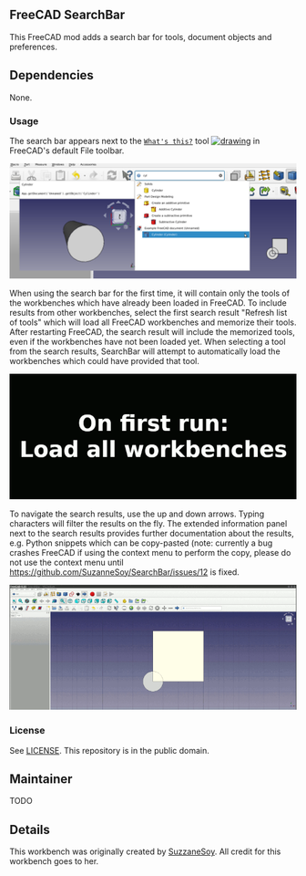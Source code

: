 ## FreeCAD SearchBar

This FreeCAD mod adds a search bar for tools, document objects and preferences.

## Dependencies

None.

### Usage

The search bar appears next to the [`What's this?`](https://wiki.freecad.org/Std_WhatsThis) tool <a href="https://wiki.freecad.org/Std_WhatsThis"><img src="https://user-images.githubusercontent.com/4140247/156215976-5dfadb0c-cac4-44b2-8ad4-b67462a5f7fa.png" alt="drawing" width="20px" height="20px"/></a> in FreeCAD's default File toolbar.

![Screenshot of the search bar, with results in its drop-down menu and extra info about the result in a separate pane](./docs/screenshot.png)

When using the search bar for the first time, it will contain only the tools of the workbenches which have already been loaded in FreeCAD.
To include results from other workbenches, select the first search result "Refresh list of tools" which will load all FreeCAD workbenches
and memorize their tools. After restarting FreeCAD, the search result will include the memorized tools, even if the workbenches have not
been loaded yet. When selecting a tool from the search results, SearchBar will attempt to automatically load the workbenches which could
have provided that tool.

![Animation showing how to initially load all workbenches using the first entry in the search bar](./docs/animAopt.gif)

To navigate the search results, use the up and down arrows. Typing characters will filter the results on the fly. The extended information
panel next to the search results provides further documentation about the results, e.g. Python snippets which can be copy-pasted (note:
currently a bug crashes FreeCAD if using the context menu to perform the copy, please do not use the context menu until
https://github.com/SuzanneSoy/SearchBar/issues/12 is fixed.

![Animation showing how to navigate the search results with the up and down keys and select code examples from the results](./docs/animB2op.gif)

### License 

See [LICENSE](./LICENSE).
This repository is in the public domain.

## Maintainer

TODO

## Details

This workbench was originally created by [SuzzaneSoy](https://github.com/SuzanneSoy/SearchBar). All credit for this workbench goes to her.